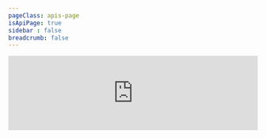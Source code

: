 ```yaml
---
pageClass: apis-page
isApiPage: true
sidebar : false
breadcrumb: false
---
```


<!-- ---
pageClass: intro-page
sidebar : false
# Heading

                "has-navbar": this.enableNavbar,
                "has-sidebar": this.enableSidebar,
                "has-anchor": this.enableAnchor,
                "hide-navbar": this.hideNavbar,
                "sidebar-open": this.isSidebarOpen,
--- -->

<!-- 
<redoc spec-url="http://http://localhost:8081/docs/apis/email-template.yaml"></redoc>
<script src="https://cdn.jsdelivr.net/npm/redoc@latest/bundles/redoc.standalone.js"> </script> -->

<iframe class = "api-container" width="100%" src="http://localhost:8081/docs/apis/redoc.html" frameborder="0" ></iframe>



<style lang="stylus">
.api-container
  min-height 100vh

.apis-page .theme-default-content
  max-width 100vw

.apis-page .page .page-title h1

  padding-top 0px
  margin-top -100px !important 

.apis-page .page .page-title
  padding-top 0px
</style>




<!-- 
<template>
  <body>
  <redoc spec-url='http://127.0.0.1:8081/docs/apis/email-template.yaml'></redoc>
  <script src="https://cdn.jsdelivr.net/npm/redoc@latest/bundles/redoc.standalone.js"> </script>
  </body>
</template> -->

<!-- <a target="_self";href="http://127.0.0.1:8081/docs/apis/email-template.html">LINK</a> -->
<!-- <template>
    <iframe width="1500" height="600" :src="ihtml"></iframe>
</template>



<!-- <script>
  export default {
      props: {
          ihtml: {
              type: String
          }
      }
  }
</script> --> 

<!-- <body>
  <link href="http://127.0.0.1:8081/docs/apis/email-template.html" rel="import" />
</body> -->



